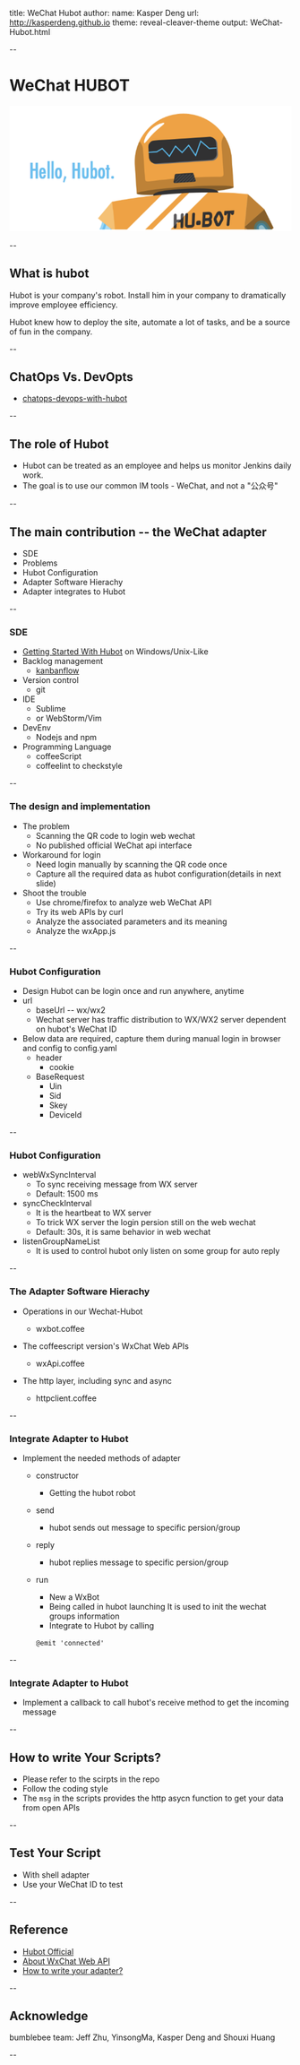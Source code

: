 title: WeChat Hubot
author:
   name: Kasper Deng
   url: http://kasperdeng.github.io
theme: reveal-cleaver-theme
output: WeChat-Hubot.html

--

# WeChat HUBOT #

![hubot](hubot_body_big.png)

--

## What is hubot ##

Hubot is your company's robot. Install him in your company to dramatically improve employee efficiency. 

Hubot knew how to deploy the site, automate a lot of tasks, and be a source of fun in the company.

--

## ChatOps Vs. DevOpts

* [chatops-devops-with-hubot](http://blog.flowdock.com/2014/11/11/chatops-devops-with-hubot/)

--

## The role of Hubot ##

* Hubot can be treated as an employee and helps us monitor Jenkins daily work. 
* The goal is to use our common IM tools - WeChat, and not a "公众号"

--

## The main contribution -- the WeChat adapter ##

* SDE
* Problems 
* Hubot Configuration
* Adapter Software Hierachy
* Adapter integrates to Hubot

--

### SDE ###

- [Getting Started With Hubot](https://hubot.github.com/docs/) on Windows/Unix-Like
- Backlog management
  + [kanbanflow](https://kanbanflow.com/board/23ec47145de7783b8cf2e80187538b5b)
- Version control
  + git 
- IDE
  + Sublime
  + or WebStorm/Vim
- DevEnv
  - Nodejs and npm
- Programming Language
  + coffeeScript
  + coffeelint to checkstyle 

--

### The design and implementation ###

* The problem
  - Scanning the QR code to login web wechat
  - No published official WeChat api interface
* Workaround for login
  - Need login manually by scanning the QR code once
  - Capture all the required data as hubot configuration(details in next slide) 
* Shoot the trouble
  - Use chrome/firefox to analyze web WeChat API
  - Try its web APIs by curl
  - Analyze the associated parameters and its meaning
  - Analyze the wxApp.js

--

### Hubot Configuration ###

* Design Hubot can be login once and run anywhere, anytime 
* url
  - baseUrl -- wx/wx2
  - Wechat server has traffic distribution to WX/WX2 server
    dependent on hubot's WeChat ID
* Below data are required, capture them during manual login in browser 
  and config to config.yaml
  - header
    + cookie
  - BaseRequest
    + Uin
    + Sid
    + Skey
    + DeviceId

--

### Hubot Configuration ###

* webWxSyncInterval
  - To sync receiving message from WX server
  - Default: 1500 ms 
* syncCheckInterval
  - It is the heartbeat to WX server 
  - To trick WX server the login persion still on the web wechat
  - Default: 30s, it is same behavior in web wechat
* listenGroupNameList
  - It is used to control hubot only listen on some group for auto reply 

--

### The Adapter Software Hierachy ###

* Operations in our Wechat-Hubot
  - wxbot.coffee
	
* The coffeescript version's WxChat Web APIs
  - wxApi.coffee

* The http layer, including sync and async
  - httpclient.coffee

--

### Integrate Adapter to Hubot ###

* Implement the needed methods of adapter
  - constructor
    + Getting the hubot robot 
  - send
    + hubot sends out message to specific persion/group
  - reply 
    + hubot replies message to specific persion/group
  - run
    + New a WxBot
    + Being called in hubot launching
      It is used to init the wechat groups information
    + Integrate to Hubot by calling

    ~~~
    @emit 'connected'
    ~~~
--

### Integrate Adapter to Hubot ###

* Implement a callback to call hubot's receive method to get the incoming message
	
--

## How to write Your Scripts? ##

* Please refer to the scirpts in the repo
* Follow the coding style
* The `msg` in the scripts provides the http asycn function to get your data from open APIs

--

## Test Your Script ##

* With shell adapter
* Use your WeChat ID to test

--

## Reference ##

* [Hubot Official](https://hubot.github.com)
* [About WxChat Web API](https://github.com/hexcola/wxplugin/blob/master/protocal_2.md)
* [How to write your adapter?](https://hubot.github.com/docs/adapters/development/)

--

## Acknowledge ##

bumblebee team: Jeff Zhu, YinsongMa, Kasper Deng
and Shouxi Huang

--

